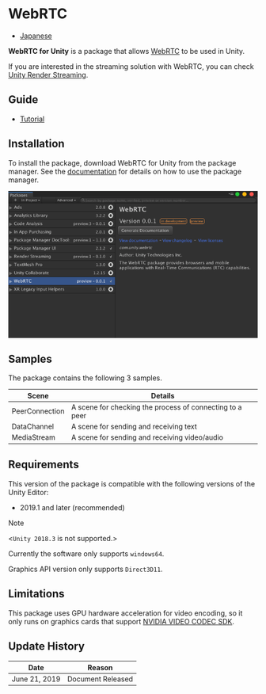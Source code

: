 # WebRTC

- [Japanese](./jp/index.md)

**WebRTC for Unity** is a package that allows [WebRTC](https://webrtc.org) to be used in Unity.

If you are interested in the streaming solution with WebRTC, you can check [Unity Render Streaming](https://github.com/Unity-Technologies/UnityRenderStreaming). 

## Guide

* [Tutorial](./en/tutorial.md)

## Installation
To install the package, download WebRTC for Unity from the package manager. See the [documentation](https://docs.unity3d.com/Packages/com.unity.package-manager-ui@latest/index.html) for details on how to use the package manager. 

<img src="./images/webrtc_package_manager.png" width=600 align=center>

## Samples
The package contains the following 3 samples. 

| Scene       | Details                                 |
| -------------- | ------------------------------------ |
| PeerConnection | A scene for checking the process of connecting to a peer |
| DataChannel    | A scene for sending and receiving text       |
| MediaStream    | A scene for sending and receiving video/audio    |

## Requirements

This version of the package is compatible with the following versions of the Unity Editor:

- 2019.1 and later (recommended)

> [!NOTE]
> <`Unity 2018.3` is not supported.>

Currently the software only supports `windows64`.

Graphics API version only supports `Direct3D11`.

## Limitations

This package uses GPU hardware acceleration for video encoding, so it only runs on graphics cards that support [NVIDIA VIDEO CODEC SDK](https://developer.nvidia.com/nvidia-video-codec-sdk).

## Update History

|Date|Reason|
|---|---|
|June 21, 2019|Document Released|
